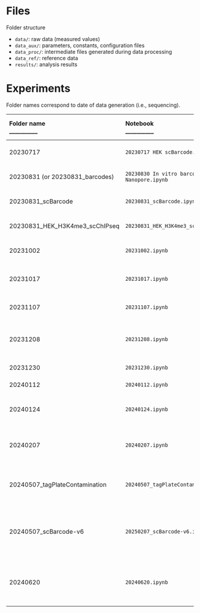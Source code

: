 # Files

Folder structure
- `data/`: raw data (measured values)
- `data_aux/`: parameters, constants, configuration files
- `data_proc/`: intermediate files generated during data processing
- `data_ref/`: reference data
- `results/`: analysis results

# Experiments

Folder names correspond to date of data generation (i.e., sequencing).

<!--- Markdown table formatting notes: left align text; use underscores to indicate minimum column width (especially for GitHub display) -->
| Folder name<br/>__________ | Notebook<br/>__________ | Experiment name (Benchling)<br/>_________________________ | Description <br/>_____________________________________________________ | Sequencing<br/>________________ |
| :----------- | :-------- | :--------------------------- | :----------- | :--------------- |
| 20230717    | `20230717 HEK scBarcode.ipynb` | [2023-06-28 Split-Pool HEK Nuclei](https://benchling.com/s/etr-4FqDoTQiWpBfQlyOBYhz) | Sequencing of barcodes from serial and limiting dilutions of SPRITE Zero (concentration-doubling)-barcoded HEK nuclei | NextSeq 77x77 |
| 20230831 (or 20230831_barcodes) | `20230830 In vitro barcoding Nanopore.ipynb` | [2023-08-09 DPM ligation to split-pooled oligo](https://benchling.com/s/etr-XcdY7Za2GoVwcRjFEqBF) | Nanopore sequencing of gel-cut ~197 bp and ~250 bp bands of amplified, unblocked barcoded oligo (Oligo + Odd + ER + dA + DPM + Odd + Y) | Nanopore Flongle |
| 20230831_scBarcode | `20230831_scBarcode.ipynb` | [2023-08-10 HEK H3K4me3 scChIP-seq](https://benchling.com/s/etr-V1QGaZkTpBrchx0XtlvM) | Sequencing of barcodes from serial dilutions of FACS-sorted singlets and clumps of SPRITE Zero (concentration-doubling)-barcoded HEK nuclei | NextSeq 101x201 |
| 20230831_HEK_H3K4me3_scChIPseq | `20230831_HEK_H3K4me3_scChIPseq.ipynb` | [2023-08-10 HEK H3K4me3 scChIP-seq](https://benchling.com/s/etr-V1QGaZkTpBrchx0XtlvM) | Sequencing of genomic DNA and barcodes from H3K4me3 ChIP of 1500 flow-sorted singlet SPRITE Zero (concentration-doubling)-barcoded HEK nuclei | NextSeq 101x201 |
| 20231002 | `20231002.ipynb` | [2023-09-25 Single Cell Barcode Troubleshooting](https://benchling.com/s/etr-fV6EV9txrU2wIEb8MfxX) | Sequencing of barcodes from individual flow-sorted SPRITE Zero (concentration-doubling)-barcoded HEK nuclei, using old SPRITE Zero plates | NextSeq 151x151 |
| 20231017 | `20231017.ipynb` | [2023-10-09 Single Cell Barcode Troubleshooting, v2](https://benchling.com/s/etr-5fnlp2r3TvdgBXmWeyxQ) | Sequencing of barcodes from individual flow-sorted SPRITE Zero (concentration-doubling)-barcoded HEK nuclei, barcoded using fresh SPRITE Zero tag plates | NextSeq 51x51 |
| 20231107 | `20231107.ipynb` | [2023-11-02 Single Cell Barcode Troubleshooting, v3](https://benchling.com/s/etr-55XImqxPMe9Y2BOH1EEd) | Sequencing of barcodes from individual flow-sorted HEK nuclei, using high concentration of barcodes with wash steps in between rounds | AVITI 100x200 |
| 20231208 | `20231208.ipynb` | [2023-11-29 Single Cell Barcode Troubleshooting, v4 (terminal tag vs. EDTA quench)](https://benchling.com/s/etr-3bKIM8CScL814XrVEUBG) | Sequencing of barcodes from SPRITE Zero-barcoded HEK nuclei, comparing EDTA quench vs. terminal tag ligation between each round of tag ligation | AVITI 120x180 |
| 20231230 | `20231230.ipynb` | [2023-12-22 Tag Plate Contamination Test](https://benchling.com/s/etr-Umk5xAsODA8uMRHekEBi) | Test contamination of my SPRITE Zero and NYLigOdd tag plates | AVITI 150x150 |
| 20240112 | `20240112.ipynb` | [2024-01-05 Tag Plate Contamination Test, v2](https://benchling.com/s/etr-78hBQk3CEBX5dD6ojPmr) | Test contamination of Andrew Perez's SPRITE Zero and NYLigOdd tag plates | NextSeq 51x51 |
| 20240124 | `20240124.ipynb` | [2024-01-18 Tag Plate Contamination, v3](https://benchling.com/s/etr-0kEaLIIMFTjHJbNXzjpb) | Test contamination of stock, unannealed SPRTIE Zero R1-R4 tag plates. (Anneal new SPRITE Zero R1-R4 and NYLigOdd tag plates, then check for contamination.) | AVITI 120x180 |
| 20240207 | `20240207.ipynb` | [2024-01-30 Single Cell Barcode Troubleshooting, v5 (multiple oligos + odd + terminal tag)](https://benchling.com/s/etr-KA7KlHyeoGQFcVjI8uOh) | Sequencing of barcodes from individual flow-sorted barcoded HEK nuclei, using ChIP-DIP oligos, odd tags, and NYLigOdd tags. Barcodes were ligated using either SPRITE Zero (concentration-doubling) protocol or with EDTA wash steps between rounds. | AVITI 120x180 |
| 20240507_tagPlateContamination | `20240507_tagPlateContamination.ipynb` | [2024-04-25 Tag Plate Contamination, v4](https://benchling.com/s/etr-8ry7GOBbZVL8V697v2hC) | Test contamination of new (dated 2024-02-07 (bottom) and 2024-02-08 (top)) stock, unannealed SPRTIE Zero R1-R4 tag plates. (Anneal new SPRITE Zero R1-R4 tag plates, then check for contamination.) | AVITI 120x180 |
| 20240507_scBarcode-v6 | `20250207_scBarcode-v6.ipynb` | [2024-04-30 Single Cell Barcode Troubleshooting, v6](https://benchling.com/s/etr-P5LUVhFNbxu6iLM2CQEK) | Sequencing of barcodes from 1, 10, 100, or 1000-cell aliquots of flow-sorted barcoded HEK nuclei. Barcode structure = PC50_12merUMI_odd_sticky + R1-R3 + NYLigOddStg. Cells were pooled without quenching after ligation of R1 and R3 tags, wheras EDTA quenching was performed prior to pooling cells after ligation of R2 and NYLigOdd tags. | AVITI 120x180 |
| 20240620 | `20240620.ipynb` | [2024-06-05 Tag Plate Contamination, v5](https://benchling.com/s/etr-TNItjIfghI4tB82pYBOA) | Test contamination of unannealed SPRTIE Zero R5-R8 tag plate "AP 10/3/23 IDT Plate 100 uM, SZ Barcodes R5-R8 (12 wells) Aliquot Plate 2" (an aliquot of the stock IDT plate "SZ_barcodes_R5-R8" dated 2023-09-29). (Anneal tags, then check for contamination.) | AVITI 120x180 |